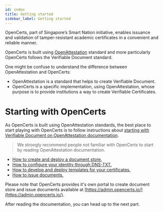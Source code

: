 ```yaml
---
id: index
title: Getting started
sidebar_label: Getting started
---
```


OpenCerts, part of Singapore’s Smart Nation initiative, enables issuance and validation of tamper-resistant academic certificates in a convenient and reliable manner.

OpenCerts is built using [OpenAttestation](https://openattestation.com) standard and more particularly OpenCerts follows the Verifiable Document standard.

One might be confuse to understand the difference between OpenAttestation and OpenCerts:
- OpenAttestation is a standard that helps to create Verifiable Document.
- OpenCerts is a specific implementation, using OpenAttestation, whose purpose is to provide institutions a way to create Verifiable Certificates.

# Starting with OpenCerts

As OpenCerts is built using OpenAttestation standards, the best place to start playing with OpenCerts is to follow instructions about [starting with Verifiable Document on OpenAttestation documentation](https://openattestation.com/docs/verifiable-document/document-store).

> We strongly recommend people not familiar with OpenCerts to start by reading OpenAttestation documentation.

- [How to create and deploy a document store.](https://openattestation.com/docs/verifiable-document/document-store)
- [How to configure your identity through DNS-TXT.](https://openattestation.com/docs/verifiable-document/dns-proof)
- [How to develop and deploy templates for your certificates.](https://openattestation.com/docs/verifiable-document/document-template)
- [How to issue documents.](https://openattestation.com/docs/verifiable-document/issuing-document)

Please note that OpenCerts provides it's own portal to create document store and issue documents available at [https://admin.opencerts.io/](https://admin.opencerts.io/).

After reading the documentation, you can head up to the next part.
